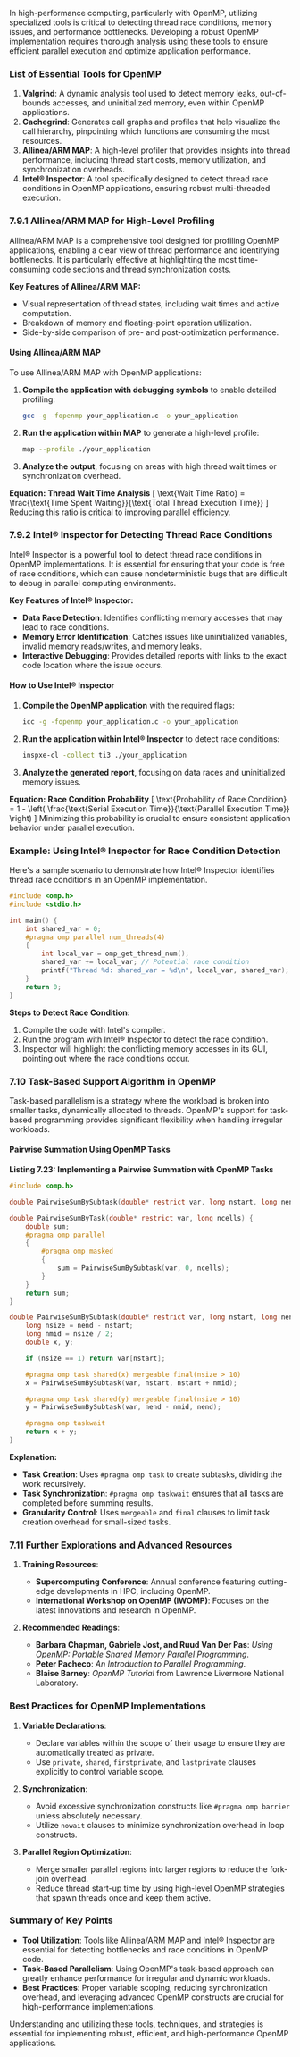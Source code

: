 In high-performance computing, particularly with OpenMP, utilizing specialized tools is critical to detecting thread race conditions, memory issues, and performance bottlenecks. Developing a robust OpenMP implementation requires thorough analysis using these tools to ensure efficient parallel execution and optimize application performance.

### **List of Essential Tools for OpenMP**

1. **Valgrind**: A dynamic analysis tool used to detect memory leaks, out-of-bounds accesses, and uninitialized memory, even within OpenMP applications.
2. **Cachegrind**: Generates call graphs and profiles that help visualize the call hierarchy, pinpointing which functions are consuming the most resources.
3. **Allinea/ARM MAP**: A high-level profiler that provides insights into thread performance, including thread start costs, memory utilization, and synchronization overheads.
4. **Intel® Inspector**: A tool specifically designed to detect thread race conditions in OpenMP applications, ensuring robust multi-threaded execution.

### **7.9.1 Allinea/ARM MAP for High-Level Profiling**

Allinea/ARM MAP is a comprehensive tool designed for profiling OpenMP applications, enabling a clear view of thread performance and identifying bottlenecks. It is particularly effective at highlighting the most time-consuming code sections and thread synchronization costs.

**Key Features of Allinea/ARM MAP:**
- Visual representation of thread states, including wait times and active computation.
- Breakdown of memory and floating-point operation utilization.
- Side-by-side comparison of pre- and post-optimization performance.

#### **Using Allinea/ARM MAP**
To use Allinea/ARM MAP with OpenMP applications:
1. **Compile the application with debugging symbols** to enable detailed profiling:
   ```bash
   gcc -g -fopenmp your_application.c -o your_application
   ```
2. **Run the application within MAP** to generate a high-level profile:
   ```bash
   map --profile ./your_application
   ```
3. **Analyze the output**, focusing on areas with high thread wait times or synchronization overhead.

**Equation:** **Thread Wait Time Analysis**
\[
\text{Wait Time Ratio} = \frac{\text{Time Spent Waiting}}{\text{Total Thread Execution Time}}
\]
Reducing this ratio is critical to improving parallel efficiency.

### **7.9.2 Intel® Inspector for Detecting Thread Race Conditions**

Intel® Inspector is a powerful tool to detect thread race conditions in OpenMP implementations. It is essential for ensuring that your code is free of race conditions, which can cause nondeterministic bugs that are difficult to debug in parallel computing environments.

**Key Features of Intel® Inspector:**
- **Data Race Detection**: Identifies conflicting memory accesses that may lead to race conditions.
- **Memory Error Identification**: Catches issues like uninitialized variables, invalid memory reads/writes, and memory leaks.
- **Interactive Debugging**: Provides detailed reports with links to the exact code location where the issue occurs.

#### **How to Use Intel® Inspector**
1. **Compile the OpenMP application** with the required flags:
   ```bash
   icc -g -fopenmp your_application.c -o your_application
   ```
2. **Run the application within Intel® Inspector** to detect race conditions:
   ```bash
   inspxe-cl -collect ti3 ./your_application
   ```
3. **Analyze the generated report**, focusing on data races and uninitialized memory issues.

**Equation:** **Race Condition Probability**
\[
\text{Probability of Race Condition} = 1 - \left( \frac{\text{Serial Execution Time}}{\text{Parallel Execution Time}} \right)
\]
Minimizing this probability is crucial to ensure consistent application behavior under parallel execution.

### **Example: Using Intel® Inspector for Race Condition Detection**

Here's a sample scenario to demonstrate how Intel® Inspector identifies thread race conditions in an OpenMP implementation.

```c
#include <omp.h>
#include <stdio.h>

int main() {
    int shared_var = 0;
    #pragma omp parallel num_threads(4)
    {
        int local_var = omp_get_thread_num();
        shared_var += local_var; // Potential race condition
        printf("Thread %d: shared_var = %d\n", local_var, shared_var);
    }
    return 0;
}
```

**Steps to Detect Race Condition:**
1. Compile the code with Intel's compiler.
2. Run the program with Intel® Inspector to detect the race condition.
3. Inspector will highlight the conflicting memory accesses in its GUI, pointing out where the race conditions occur.

### **7.10 Task-Based Support Algorithm in OpenMP**

Task-based parallelism is a strategy where the workload is broken into smaller tasks, dynamically allocated to threads. OpenMP's support for task-based programming provides significant flexibility when handling irregular workloads.

#### **Pairwise Summation Using OpenMP Tasks**

**Listing 7.23: Implementing a Pairwise Summation with OpenMP Tasks**
```c
#include <omp.h>

double PairwiseSumBySubtask(double* restrict var, long nstart, long nend);

double PairwiseSumByTask(double* restrict var, long ncells) {
    double sum;
    #pragma omp parallel
    {
        #pragma omp masked
        {
            sum = PairwiseSumBySubtask(var, 0, ncells);
        }
    }
    return sum;
}

double PairwiseSumBySubtask(double* restrict var, long nstart, long nend) {
    long nsize = nend - nstart;
    long nmid = nsize / 2;
    double x, y;

    if (nsize == 1) return var[nstart];

    #pragma omp task shared(x) mergeable final(nsize > 10)
    x = PairwiseSumBySubtask(var, nstart, nstart + nmid);

    #pragma omp task shared(y) mergeable final(nsize > 10)
    y = PairwiseSumBySubtask(var, nend - nmid, nend);

    #pragma omp taskwait
    return x + y;
}
```

**Explanation:**
- **Task Creation**: Uses `#pragma omp task` to create subtasks, dividing the work recursively.
- **Task Synchronization**: `#pragma omp taskwait` ensures that all tasks are completed before summing results.
- **Granularity Control**: Uses `mergeable` and `final` clauses to limit task creation overhead for small-sized tasks.

### **7.11 Further Explorations and Advanced Resources**

1. **Training Resources**:
   - **Supercomputing Conference**: Annual conference featuring cutting-edge developments in HPC, including OpenMP.
   - **International Workshop on OpenMP (IWOMP)**: Focuses on the latest innovations and research in OpenMP.

2. **Recommended Readings**:
   - **Barbara Chapman, Gabriele Jost, and Ruud Van Der Pas**: *Using OpenMP: Portable Shared Memory Parallel Programming*.
   - **Peter Pacheco**: *An Introduction to Parallel Programming*.
   - **Blaise Barney**: *OpenMP Tutorial* from Lawrence Livermore National Laboratory.

### **Best Practices for OpenMP Implementations**

1. **Variable Declarations**:
   - Declare variables within the scope of their usage to ensure they are automatically treated as private.
   - Use `private`, `shared`, `firstprivate`, and `lastprivate` clauses explicitly to control variable scope.

2. **Synchronization**:
   - Avoid excessive synchronization constructs like `#pragma omp barrier` unless absolutely necessary.
   - Utilize `nowait` clauses to minimize synchronization overhead in loop constructs.

3. **Parallel Region Optimization**:
   - Merge smaller parallel regions into larger regions to reduce the fork-join overhead.
   - Reduce thread start-up time by using high-level OpenMP strategies that spawn threads once and keep them active.

### **Summary of Key Points**

- **Tool Utilization**: Tools like Allinea/ARM MAP and Intel® Inspector are essential for detecting bottlenecks and race conditions in OpenMP code.
- **Task-Based Parallelism**: Using OpenMP's task-based approach can greatly enhance performance for irregular and dynamic workloads.
- **Best Practices**: Proper variable scoping, reducing synchronization overhead, and leveraging advanced OpenMP constructs are crucial for high-performance implementations.

Understanding and utilizing these tools, techniques, and strategies is essential for implementing robust, efficient, and high-performance OpenMP applications.